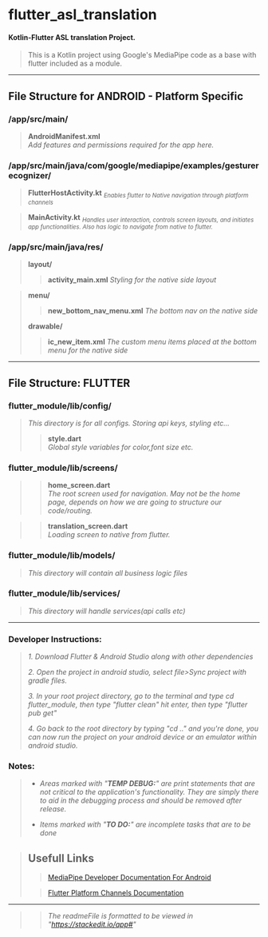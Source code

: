 

  
  
# flutter_asl_translation  
  
#### Kotlin-Flutter ASL translation Project.  
>This is a Kotlin project using Google's MediaPipe code as a base with flutter included as a module.  
 ___
 ## File Structure for ANDROID - Platform Specific  
  
### /app/src/main/  
>**AndroidManifest.xml**  
>_Add features and permissions required for the app here._  
  
### /app/src/main/java/com/google/mediapipe/examples/gesturerecognizer/  
>**FlutterHostActivity.kt** <sub>_Enables flutter to Native navigation through platform channels_</sub>  
  
>**MainActivity.kt** <sub> _Handles user interaction, controls screen layouts, and initiates app functionalities. Also has logic to navigate from native to flutter._</sub>  
  
### /app/src/main/java/res/  
>**layout/** 
>>**activity_main.xml**
>_Styling for the native side layout_

>**menu/** 
>>**new_bottom_nav_menu.xml**
>_The bottom nav on the native side_
>
>**drawable/**  
>>**ic_new_item.xml**
>_The custom menu items placed at the bottom menu for the native side_
  
  
 ___
 ## File Structure:  FLUTTER  
  
### flutter_module/lib/config/  
> _This directory is for all configs. Storing api keys, styling etc..._  
>>**style.dart**  
>_Global style variables for color,font size etc._  
  
### flutter_module/lib/screens/  
>>**home_screen.dart**  
_The root screen used for navigation. May not be the home page, depends on how we are going to structure our code/routing._  
  
>>**translation_screen.dart**  
_Loading screen to native from flutter._  
  
### flutter_module/lib/models/  
>_This directory will contain all business logic files_  
  
  
### flutter_module/lib/services/  
>_This directory will handle services(api calls etc)_  
  
  
 ___
 ### Developer Instructions:
 >_1. Download Flutter & Android Studio along with other dependencies_
 >
 >_2. Open the project in android studio, select file>Sync project with gradle files._
 >
 >_3. In your root project directory, go to the terminal and type cd flutter_module, then type "flutter clean" hit enter, then type "flutter pub get"_
 >
 >_4. Go back to the root directory by typing "cd .." and you're done, you can now run the project on your android device or an emulator within android studio._
 >

 ### Notes:  
>* _Areas marked with "**TEMP DEBUG:**" are print statements that are not critical to the application's functionality. They are simply there to aid in the debugging process and should be removed after release._  
>  
>* _Items marked with "**TO DO:**" are incomplete tasks that are to be done_  

 >## Usefull Links
 >
>>[MediaPipe Developer Documentation For Android](https://developer.android.com/reference/android/view/GestureDetector)
>
>>[Flutter Platform Channels Documentation](https://docs.flutter.dev/platform-integration/platform-channels?tab=type-mappings-kotlin-tab)

___  

> > _The readmeFile is formatted to be viewed in "https://stackedit.io/app#"_

